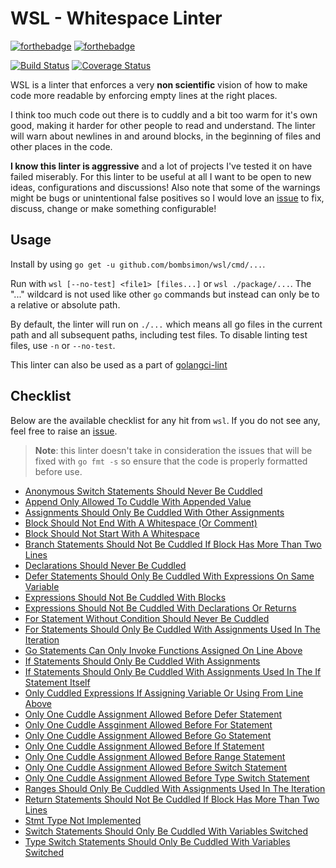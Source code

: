 # WSL - Whitespace Linter

[![forthebadge](https://forthebadge.com/images/badges/made-with-go.svg)](https://forthebadge.com)
[![forthebadge](https://forthebadge.com/images/badges/built-with-love.svg)](https://forthebadge.com)

[![Build Status](https://travis-ci.org/bombsimon/wsl.svg?branch=master)](https://travis-ci.org/bombsimon/wsl)
[![Coverage Status](https://coveralls.io/repos/github/bombsimon/wsl/badge.svg?branch=master)](https://coveralls.io/github/bombsimon/wsl?branch=master)

WSL is a linter that enforces a very **non scientific** vision of how to make
code more readable by enforcing empty lines at the right places.

I think too much code out there is to cuddly and a bit too warm for it's own
good, making it harder for other people to read and understand. The linter will
warn about newlines in and around blocks, in the beginning of files and other
places in the code.

**I know this linter is aggressive** and a lot of projects I've tested it on
have failed miserably. For this linter to be useful at all I want to be open to
new ideas, configurations and discussions! Also note that some of the warnings
might be bugs or unintentional false positives so I would love an
[issue](https://github.com/bombsimon/wsl/issues/new) to fix, discuss, change or
make something configurable!

## Usage

Install by using `go get -u github.com/bombsimon/wsl/cmd/...`.

Run with `wsl [--no-test] <file1> [files...]` or `wsl ./package/...`. The "..."
wildcard is not used like other `go` commands but instead can only be to a
relative or absolute path.

By default, the linter will run on `./...` which means all go files in the
current path and all subsequent paths, including test files. To disable linting
test files, use `-n` or `--no-test`.

This linter can also be used as a part of
[golangci-lint](https://github.com/golangci/golangci-lint)

## Checklist

Below are the available checklist for any hit from `wsl`. If you do not see
any, feel free to raise an [issue](https://github.com/bombsimon/wsl/issues/new).

> **Note**:  this linter doesn't take in consideration the issues that will be
> fixed with `go fmt -s` so ensure that the code is properly formatted before
> use.

* [Anonymous Switch Statements Should Never Be Cuddled](https://github.com/bombsimon/wsl/blob/master/doc/rules.md#anonymous-switch-statements-should-never-be-cuddled)
* [Append Only Allowed To Cuddle With Appended Value](https://github.com/bombsimon/wsl/blob/master/doc/rules.md#append-only-allowed-to-cuddle-with-appended-value)
* [Assignments Should Only Be Cuddled With Other Assignments](https://github.com/bombsimon/wsl/blob/master/doc/rules.md#assignments-should-only-be-cuddled-with-other-assignments)
* [Block Should Not End With A Whitespace (Or Comment)](https://github.com/bombsimon/wsl/blob/master/doc/rules.md#block-should-not-end-with-a-whitespace-or-comment)
* [Block Should Not Start With A Whitespace](https://github.com/bombsimon/wsl/blob/master/doc/rules.md#block-should-not-start-with-a-whitespace)
* [Branch Statements Should Not Be Cuddled If Block Has More Than Two Lines](https://github.com/bombsimon/wsl/blob/master/doc/rules.md#branch-statements-should-not-be-cuddled-if-block-has-more-than-two-lines)
* [Declarations Should Never Be Cuddled](https://github.com/bombsimon/wsl/blob/master/doc/rules.md#declarations-should-never-be-cuddled)
* [Defer Statements Should Only Be Cuddled With Expressions On Same Variable](https://github.com/bombsimon/wsl/blob/master/doc/rules.md#defer-statements-should-only-be-cuddled-with-expressions-on-same-variable)
* [Expressions Should Not Be Cuddled With Blocks](https://github.com/bombsimon/wsl/blob/master/doc/rules.md#expressions-should-not-be-cuddled-with-blocks)
* [Expressions Should Not Be Cuddled With Declarations Or Returns](https://github.com/bombsimon/wsl/blob/master/doc/rules.md#expressions-should-not-be-cuddled-with-declarations-or-returns)
* [For Statement Without Condition Should Never Be Cuddled](https://github.com/bombsimon/wsl/blob/master/doc/rules.md#for-statement-without-condition-should-never-be-cuddled)
* [For Statements Should Only Be Cuddled With Assignments Used In The Iteration](https://github.com/bombsimon/wsl/blob/master/doc/rules.md#for-statements-should-only-be-cuddled-with-assignments-used-in-the-iteration)
* [Go Statements Can Only Invoke Functions Assigned On Line Above](https://github.com/bombsimon/wsl/blob/master/doc/rules.md#go-statements-can-only-invoke-functions-assigned-on-line-above)
* [If Statements Should Only Be Cuddled With Assignments](https://github.com/bombsimon/wsl/blob/master/doc/rules.md#if-statements-should-only-be-cuddled-with-assignments)
* [If Statements Should Only Be Cuddled With Assignments Used In The If Statement Itself](https://github.com/bombsimon/wsl/blob/master/doc/rules.md#if-statements-should-only-be-cuddled-with-assignments-used-in-the-if-statement-itself)
* [Only Cuddled Expressions If Assigning Variable Or Using From Line Above](https://github.com/bombsimon/wsl/blob/master/doc/rules.md#only-cuddled-expressions-if-assigning-variable-or-using-from-line-above)
* [Only One Cuddle Assignment Allowed Before Defer Statement](https://github.com/bombsimon/wsl/blob/master/doc/rules.md#only-one-cuddle-assignment-allowed-before-defer-statement)
* [Only One Cuddle Assginment Allowed Before For Statement](https://github.com/bombsimon/wsl/blob/master/doc/rules.md#only-one-cuddle-assignment-allowed-before-for-statement)
* [Only One Cuddle Assignment Allowed Before Go Statement](https://github.com/bombsimon/wsl/blob/master/doc/rules.md#only-one-cuddle-assignment-allowed-before-go-statement)
* [Only One Cuddle Assignment Allowed Before If Statement](https://github.com/bombsimon/wsl/blob/master/doc/rules.md#only-one-cuddle-assignment-allowed-before-if-statement)
* [Only One Cuddle Assignment Allowed Before Range Statement](https://github.com/bombsimon/wsl/blob/master/doc/rules.md#only-one-cuddle-assignment-allowed-before-range-statement)
* [Only One Cuddle Assignment Allowed Before Switch Statement](https://github.com/bombsimon/wsl/blob/master/doc/rules.md#only-one-cuddle-assignment-allowed-before-switch-statement)
* [Only One Cuddle Assignment Allowed Before Type Switch Statement](https://github.com/bombsimon/wsl/blob/master/doc/rules.md#only-one-cuddle-assignment-allowed-before-type-switch-statement)
* [Ranges Should Only Be Cuddled With Assignments Used In The Iteration](https://github.com/bombsimon/wsl/blob/master/doc/rules.md#ranges-should-only-be-cuddled-with-assignments-used-in-the-iteration)
* [Return Statements Should Not Be Cuddled If Block Has More Than Two Lines](https://github.com/bombsimon/wsl/blob/master/doc/rules.md#return-statements-should-not-be-cuddled-if-block-has-more-than-two-lines)
* [Stmt Type Not Implemented](https://github.com/bombsimon/wsl/blob/master/doc/rules.md#stmt-type-not-implemented)
* [Switch Statements Should Only Be Cuddled With Variables Switched](https://github.com/bombsimon/wsl/blob/master/doc/rules.md#switch-statements-should-only-be-cuddled-with-variables-switched)
* [Type Switch Statements Should Only Be Cuddled With Variables Switched](https://github.com/bombsimon/wsl/blob/master/doc/rules.md#type-switch-statements-should-only-be-cuddled-with-variables-switched)
